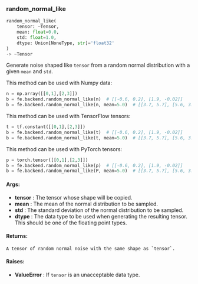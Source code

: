 

### random_normal_like
```python
random_normal_like(
	tensor: ~Tensor,
	mean: float=0.0,
	std: float=1.0,
	dtype: Union[NoneType, str]='float32'
)
-> ~Tensor
```
Generate noise shaped like `tensor` from a random normal distribution with a given `mean` and `std`.

This method can be used with Numpy data:
```python
n = np.array([[0,1],[2,3]])
b = fe.backend.random_normal_like(n)  # [[-0.6, 0.2], [1.9, -0.02]]
b = fe.backend.random_normal_like(n, mean=5.0)  # [[3.7, 5.7], [5.6, 3.6]]
```

This method can be used with TensorFlow tensors:
```python
t = tf.constant([[0,1],[2,3]])
b = fe.backend.random_normal_like(t)  # [[-0.6, 0.2], [1.9, -0.02]]
b = fe.backend.random_normal_like(t, mean=5.0)  # [[3.7, 5.7], [5.6, 3.6]]
```

This method can be used with PyTorch tensors:
```python
p = torch.tensor([[0,1],[2,3]])
b = fe.backend.random_normal_like(p)  # [[-0.6, 0.2], [1.9, -0.02]]
b = fe.backend.random_normal_like(P, mean=5.0)  # [[3.7, 5.7], [5.6, 3.6]]
```


#### Args:

* **tensor** :  The tensor whose shape will be copied.
* **mean** :  The mean of the normal distribution to be sampled.
* **std** :  The standard deviation of the normal distribution to be sampled.
* **dtype** :  The data type to be used when generating the resulting tensor. This should be one of the floating point        types.

#### Returns:
    A tensor of random normal noise with the same shape as `tensor`.

#### Raises:

* **ValueError** :  If `tensor` is an unacceptable data type.